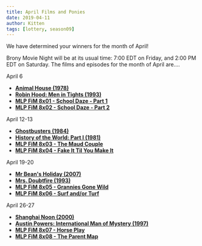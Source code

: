 ```yaml
---
title: April Films and Ponies
date: 2019-04-11
author: Kitten
tags: [lottery, season09]
---
```


We have determined your winners for the month of April!

Brony Movie Night will be at its usual time: 7:00 EDT on Friday, and 2:00 PM EDT on Saturday.  The films and episodes for the month of April are....

April 6
-	**[Animal House (1978)][m1]**
-	**[Robin Hood: Men in Tights (1993)][m2]**
-	**[MLP FiM 8x01 - School Daze - Part 1][p1]**
-	**[MLP FiM 8x02 - School Daze - Part 2][p2]**

April 12-13
-	**[Ghostbusters (1984)][m3]**
-	**[History of the World: Part I (1981)][m4]**
-	**[MLP FiM 8x03 - The Maud Couple][p3]**
-	**[MLP FiM 8x04 - Fake It Til You Make It][p4]**

April 19-20
-	**[Mr Bean's Holiday (2007)][m5]**
-	**[Mrs. Doubtfire (1993)][m6]**
-	**[MLP FiM 8x05 - Grannies Gone Wild][p5]**
-	**[MLP FiM 8x06 - Surf and/or Turf][p6]**

April 26-27
-	**[Shanghai Noon (2000)][m7]**
-	**[Austin Powers: International Man of Mystery (1997)][m8]**
-	**[MLP FiM 8x07 - Horse Play][p5]**
-	**[MLP FiM 8x08 - The Parent Map][p6]**


[m1]: https://www.imdb.com/title/tt0077975/
[m2]: https://www.imdb.com/title/tt0107977/
[m3]: https://www.imdb.com/title/tt0087332/
[m4]: https://www.imdb.com/title/tt0082517/
[m5]: https://www.imdb.com/title/tt0453451/
[m6]: https://www.imdb.com/title/tt0107614/
[m7]: https://www.imdb.com/title/tt0184894/
[m8]: https://www.imdb.com/title/tt0118655/
[p1]: https://www.imdb.com/title/tt7481908/
[p2]: https://www.imdb.com/title/tt7940188/
[p3]: https://www.imdb.com/title/tt7940208/
[p4]: https://www.imdb.com/title/tt7940218/
[p5]: https://www.imdb.com/title/tt7940222/
[p6]: https://www.imdb.com/title/tt7782270/
[p7]: https://www.imdb.com/title/tt7940236/
[p8]: https://www.imdb.com/title/tt7940240/
